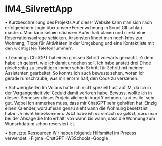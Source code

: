 # IM4_SilvrettApp
 
• Kurzbeschreibung des Projekts Auf dieser Website kann man sich nach erfolgreichem Login über unsere Ferienwohnung in Scuol GR schlau machen. Man kann seinen nächsten Aufenthalt planen und direkt eine Reservationsanfrage schicken. Ansonsten findet man noch Infos zur Wohnung, Tipps für Aktivitäten in der Umgebung und eine Kontaktliste mit den wichtigsten Telefonnummern.

• Learnings ChatGPT hat einen grossen Schritt vorwärts gemacht. Zudem habe ich gelernt, wie ich damit umgehen soll. Ich habe anstatt drei Dinge gleichzeitig zu bewältigen immer schön Schritt für Schritt mit meinem Assistenten gearbeitet. So konnte ich auch bewusst sehen, woran ich gerade rumschraube, was mir enorm half, den Code zu verstehen.

• Schwierigkeiten Im Voraus hatte ich nicht speziell Lust auf IM, da ich in der Vergangenheit viel Geduld damit verloren habe. Bewusst wollte ich in diesem Semester dieses Projekt alleine in Angriff nehmen. Und es lief sehr gut. Wobei ich anmerken muss, dass mir ChatGPT sehr geholfen hat. Einzig einen Kalender, worauf man genau sieht wann die Wohnung besetzt ist habe ich nicht hinbekommen. Jetzt habe ich es einfach so gelöst, dass man bei der Absage die Info erhält, von wann bis wann, dass die Wohnung zum Wunschdatum schon reserviert ist.

• benutzte Ressourcen Wir haben folgende Hilfsmittel im Prozess verwendet. -Figma -ChatGPT -W3Schools -Google
